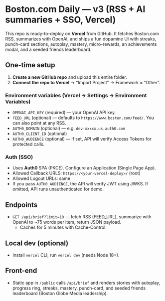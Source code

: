# Boston.com Daily — v3 (RSS + AI summaries + SSO, Vercel)

This repo is ready-to-deploy on **Vercel** from GitHub. It fetches Boston.com RSS, summarizes with OpenAI, and ships a fun dopamine UI with streaks, punch-card sections, autoplay, mastery, micro-rewards, an achievements modal, and a seeded friends leaderboard.

## One-time setup
1. **Create a new GitHub repo** and upload this entire folder.
2. **Connect the repo to Vercel** → “Import Project” → Framework = “Other”.

### Environment variables (Vercel → Settings → Environment Variables)
- `OPENAI_API_KEY` (required) — your OpenAI API key.
- `FEED_URL` (optional) — defaults to `https://www.boston.com/feed/`. You can also point at any RSS.
- `AUTH0_DOMAIN` (optional) — e.g. `dev-xxxxx.us.auth0.com`
- `AUTH0_CLIENT_ID` (optional)
- `AUTH0_AUDIENCE` (optional) — if set, API will verify Access Tokens for protected calls.

### Auth (SSO)
- Uses **Auth0** SPA (PKCE). Configure an Application (Single Page App).
- Allowed Callback URLS: `https://<your-vercel-deploy>/` (root)
- Allowed Logout URLs: same
- If you pass `AUTH0_AUDIENCE`, the API will verify JWT using JWKS. If omitted, API runs unauthenticated for demo.

## Endpoints
- `GET /api/brief?limit=10` — fetch RSS (FEED_URL), summarize with OpenAI to ~75 words per item, return JSON payload.
  - Caches for 5 minutes with Cache-Control.

## Local dev (optional)
- Install `vercel` CLI, run `vercel dev` (needs Node 18+).

## Front-end
- Static app in `/public` calls `/api/brief` and renders stories with autoplay, progress ring, streaks, mastery, punch-card, and seeded friends leaderboard (Boston Globe Media leadership).

